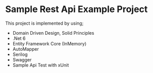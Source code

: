 # Sample Rest Api Example Project
This project is implemented by using;
- Domain Driven Design, Solid Principles
- .Net 6
- Entity Framework Core (InMemory)
- AutoMapper
- Serilog
- Swagger
- Sample Api Test with xUnit
